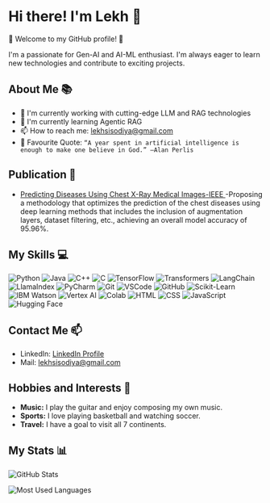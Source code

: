 # Hi there! I'm Lekh 👋

🎉 Welcome to my GitHub profile! 🎉

I'm a passionate for Gen-AI and AI-ML enthusiast. I'm always eager to learn new technologies and contribute to exciting projects.

## About Me 📚
- 🚀 I'm currently working with cutting-edge LLM and RAG technologies
- 🧠 I'm currently learning Agentic RAG
- 📫 How to reach me: [lekhsisodiya@gmail.com](mailto:lekhsisodiya@gmail.com)
- 💬 Favourite Quote: ```“A year spent in artificial intelligence is enough to make one believe in God.” —Alan Perlis```

## Publication 📝

- [Predicting Diseases Using Chest X-Ray Medical Images-IEEE ](https://ieeexplore.ieee.org/document/10434700) -Proposing a methodology that optimizes the prediction of the chest diseases using deep learning methods that includes the inclusion of augmentation layers, dataset filtering, etc., achieving an overall model accuracy of 95.96%.

## My Skills 💻

![Python](https://img.shields.io/badge/Language-Python-informational?style=flat&logo=python&logoColor=white&color=3776AB)
![Java](https://img.shields.io/badge/Language-Java-informational?style=flat&logo=java&logoColor=white&color=007396)
![C++](https://img.shields.io/badge/Language-C++-informational?style=flat&logo=c%2B%2B&logoColor=white&color=00599C)
![C](https://img.shields.io/badge/Language-C-informational?style=flat&logo=c&logoColor=white&color=A8B9CC)
![TensorFlow](https://img.shields.io/badge/Framework-TensorFlow-informational?style=flat&logo=tensorflow&logoColor=white&color=FF6F00)
![Transformers](https://img.shields.io/badge/Library-Transformers-informational?style=flat&logo=hugging-face&logoColor=white&color=FFD500)
![LangChain](https://img.shields.io/badge/Library-LangChain-informational?style=flat&logo=langchain&logoColor=white&color=3498DB)
![LlamaIndex](https://img.shields.io/badge/Library-LlamaIndex-informational?style=flat&logo=llamaindex&logoColor=white&color=E91E63)
![PyCharm](https://img.shields.io/badge/IDE-PyCharm-informational?style=flat&logo=pycharm&logoColor=white&color=000000)
![Git](https://img.shields.io/badge/Version_Control-Git-informational?style=flat&logo=git&logoColor=white&color=F05032)
![VSCode](https://img.shields.io/badge/IDE-VSCode-informational?style=flat&logo=visual-studio-code&logoColor=white&color=007ACC)
![GitHub](https://img.shields.io/badge/Platform-GitHub-informational?style=flat&logo=github&logoColor=white&color=181717)
![Scikit-Learn](https://img.shields.io/badge/Library-Scikit--Learn-informational?style=flat&logo=scikit-learn&logoColor=white&color=F7931E)
![IBM Watson](https://img.shields.io/badge/AI-IBM_Watson-informational?style=flat&logo=ibm&logoColor=white&color=1F70C1)
![Vertex AI](https://img.shields.io/badge/Platform-Vertex_AI-informational?style=flat&logo=google-cloud&logoColor=white&color=4285F4)
![Colab](https://img.shields.io/badge/Platform-Google_Colab-informational?style=flat&logo=google-colab&logoColor=white&color=F9AB00)
![HTML](https://img.shields.io/badge/Language-HTML-informational?style=flat&logo=html5&logoColor=white&color=E34F26)
![CSS](https://img.shields.io/badge/Language-CSS-informational?style=flat&logo=css3&logoColor=white&color=1572B6)
![JavaScript](https://img.shields.io/badge/Language-JavaScript-informational?style=flat&logo=javascript&logoColor=white&color=F7DF1E)
![Hugging Face](https://img.shields.io/badge/Platform-Hugging_Face-informational?style=flat&logo=hugging-face&logoColor=white&color=FFD500)


## Contact Me 📫
- LinkedIn: [LinkedIn Profile](https://www.linkedin.com/in/lekhshisodiya/)
- Mail: [lekhsisodiya@gmail.com](mailto:lekhsisodiya@gmail.com)


## Hobbies and Interests 🎨

- **Music:** I play the guitar and enjoy composing my own music.
- **Sports:** I love playing basketball and watching soccer.
- **Travel:** I have a goal to visit all 7 continents.

## My Stats 📊
![GitHub Stats](https://github-readme-stats.vercel.app/api?username=lekh-ai&show_icons=true&theme=radical)

![Most Used Languages](https://github-readme-stats.vercel.app/api/top-langs/?username=lekh-ai&layout=compact&theme=radical)

